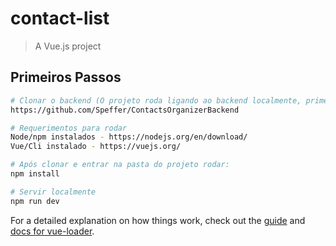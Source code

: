 # contact-list

> A Vue.js project

## Primeiros Passos

``` bash
# Clonar o backend (O projeto roda ligando ao backend localmente, primeiramente configure ele pelo link abaixo)
https://github.com/Speffer/ContactsOrganizerBackend

# Requerimentos para rodar
Node/npm instalados - https://nodejs.org/en/download/
Vue/Cli instalado - https://vuejs.org/

# Após clonar e entrar na pasta do projeto rodar:
npm install

# Servir localmente
npm run dev

```

For a detailed explanation on how things work, check out the [guide](http://vuejs-templates.github.io/webpack/) and [docs for vue-loader](http://vuejs.github.io/vue-loader).
